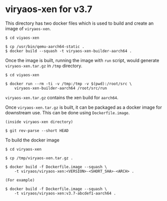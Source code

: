 # viryaos-xen for v3.7

This directory has two docker files which is used to build and create an image
of `viryaos-xen`.

```
$ cd viyaos-xen

$ cp /usr/bin/qemu-aarch64-static .
$ docker build --squash -t viryaos-xen-builder-aarch64 .
```

Once the image is built, running the image with `run` script, would generate
`viryaos-xen.tar.gz` in `/tmp` directory.

```
$ cd viyaos-xen

$ docker run --rm -ti -v /tmp:/tmp -v $(pwd):/root/src \
    viryaos-xen-builder-aarch64 /root/src/run
```

`viryaos-xen.tar.gz` contains the xen build for `aarch64`.

Once `viryaos-xen.tar.gz` is built, it can be packaged as a docker image for
downstream use. This can be done using `Dockerfile.image`.

```
(inside viryaos-xen directory)

$ git rev-parse --short HEAD
```

To build the docker image

```
$ cd viryaos-xen

$ cp /tmp/viryaos-xen.tar.gz .

$ docker build -f Dockerfile.image --squash \
    -t viryaos/viryaos-xen:<VERSION>-<SHORT_SHA>-<ARCH> .

(For example)

$ docker build -f Dockerfile.image --squash \
    -t viryaos/viryaos-xen:v3.7-abcdef1-aarch64 .
```
